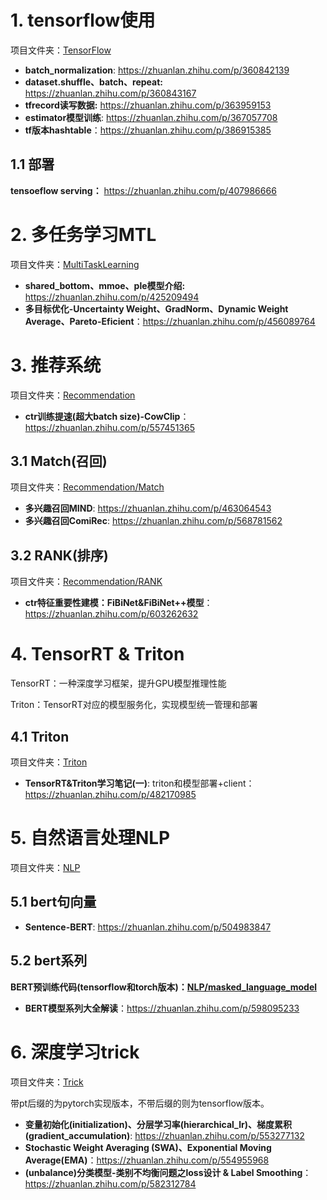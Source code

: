 # 1. tensorflow使用

项目文件夹：[TensorFlow](https://github.com/QunBB/DeepLearning/tree/main/TensorFlow)

- **batch_normalization**: https://zhuanlan.zhihu.com/p/360842139
- **dataset.shuffle、batch、repeat:** https://zhuanlan.zhihu.com/p/360843167
- **tfrecord读写数据:** https://zhuanlan.zhihu.com/p/363959153
- **estimator模型训练**: https://zhuanlan.zhihu.com/p/367057708
- **tf版本hashtable**：https://zhuanlan.zhihu.com/p/386915385

## 1.1 部署

**tensoeflow serving：** https://zhuanlan.zhihu.com/p/407986666

# 2. 多任务学习MTL

项目文件夹：[MultiTaskLearning](https://github.com/QunBB/DeepLearning/tree/main/MultiTaskLearning)

- **shared_bottom、mmoe、ple模型介绍:** https://zhuanlan.zhihu.com/p/425209494
- **多目标优化-Uncertainty Weight、GradNorm、Dynamic Weight Average、Pareto-Eficient**：https://zhuanlan.zhihu.com/p/456089764

# 3. 推荐系统

项目文件夹：[Recommendation](https://github.com/QunBB/DeepLearning/tree/main/Recommendation)

- **ctr训练提速(超大batch size)-CowClip**：https://zhuanlan.zhihu.com/p/557451365

## 3.1 Match(召回)

项目文件夹：[Recommendation/Match](https://github.com/QunBB/DeepLearning/tree/main/Recommendation/Match)

- **多兴趣召回MIND**: https://zhuanlan.zhihu.com/p/463064543
- **多兴趣召回ComiRec**: https://zhuanlan.zhihu.com/p/568781562

## 3.2 RANK(排序)

项目文件夹：[Recommendation/RANK](https://github.com/QunBB/DeepLearning/tree/main/Recommendation/RANK)

- **ctr特征重要性建模：FiBiNet&FiBiNet++模型**：https://zhuanlan.zhihu.com/p/603262632

# 4. TensorRT & Triton
TensorRT：一种深度学习框架，提升GPU模型推理性能

Triton：TensorRT对应的模型服务化，实现模型统一管理和部署

## 4.1 Triton

项目文件夹：[Triton](https://github.com/QunBB/DeepLearning/tree/main/Triton)

- **TensorRT&Triton学习笔记(一)**: triton和模型部署+client：https://zhuanlan.zhihu.com/p/482170985

# 5. 自然语言处理NLP

项目文件夹：[NLP](https://github.com/QunBB/DeepLearning/tree/main/NLP)

## 5.1 bert句向量

- **Sentence-BERT**: https://zhuanlan.zhihu.com/p/504983847

## 5.2 bert系列

**BERT预训练代码(tensorflow和torch版本)：[NLP/masked_language_model](https://github.com/QunBB/DeepLearning/tree/main/NLP/masked_language_model)**

- **BERT模型系列大全解读**：https://zhuanlan.zhihu.com/p/598095233

# 6. 深度学习trick

项目文件夹：[Trick](https://github.com/QunBB/DeepLearning/tree/main/Trick)

带pt后缀的为pytorch实现版本，不带后缀的则为tensorflow版本。

- **变量初始化(initialization)、分层学习率(hierarchical_lr)、梯度累积(gradient_accumulation)**: https://zhuanlan.zhihu.com/p/553277132
- **Stochastic Weight Averaging (SWA)、Exponential Moving Average(EMA)**：https://zhuanlan.zhihu.com/p/554955968
- **(unbalance)分类模型-类别不均衡问题之loss设计 & Label Smoothing**：https://zhuanlan.zhihu.com/p/582312784

